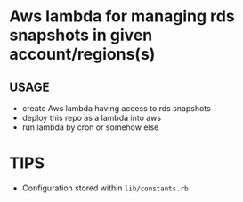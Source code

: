 # Aws lambda for managing rds snapshots in given account/regions(s)

## USAGE

* create Aws lambda having access to rds snapshots
* deploy this repo as a lambda into aws
* run lambda by cron or somehow else

# TIPS

* Configuration stored within `lib/constants.rb`

